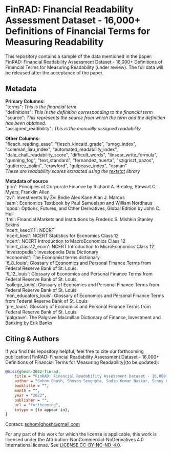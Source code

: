 # FinRAD: Financial Readability Assessment Dataset - 16,000+ Definitions of Financial Terms for Measuring Readability

This repository contains a sample of the data mentioned in the paper: FinRAD: Financial Readability Assessment Dataset - 16,000+ Definitions of Financial Terms for Measuring Readability (under review). The full data will be released after the acceptance of the paper.

## Metadata
**Primary Columns:** <br>
"terms": _This is the financial term_ <br>
"definitions": _This is the definition corresponding to the financial term_ <br>
"source": _This represents the source from which the term and the definition has been obtained._ <br>
"assigned_readibility": _This is the manually assigned readability_<br>

**Other Columns:** <br>
"flesch_reading_ease",	"flesch_kincaid_grade",	"smog_index",	"coleman_liau_index",	"automated_readability_index",	"dale_chall_readability_score",	"difficult_words",	"linsear_write_formula",	"gunning_fog",	"text_standard",	"fernandez_huerta",	"szigriszt_pazos",	"gutierrez_polini",	"crawford",	"gulpease_index",	"osman" <br>
_These are readability scores extracted using the [textstat](https://pypi.org/project/textstat/) library_

**Metadata of source**<br>
'prin': Principles of Corporate Finance by Richard A. Brealey, Stewart C. Myers, Franklin Allen <br>
'zvi': Investments by Zvi Bodie Alex Kane Alan J. Marcus <br>
'sam': Economics Textbook by Paul Samuelson and William Nordhaus <br>
'opod': Options, Futures, and Other Derivatives, Global Edition by John C. Hull <br>
'fmi': Financial Markets and Institutions by Frederic S. Mishkin Stanley Eakins <br>
'ncert_keec111': NECRT <br>
'ncert_kest': NCERT Statistics for Economics Class 12<br>
'ncert': NCERT Introduction to MacroEconomics Class 12 <br>
'ncert_class12_econ': NCERT Introduction to MicroEconomics Class 12 <br> 
'investopedia': Investopedia Data Dictionary <br>
'economist': The Economist terms dictionary <br>
'6_8_louis': Glossary of Economics and Personal Finance Terms from Federal Reserve Bank of St. Louis <br>
'9_12_louis': Glossary of Economics and Personal Finance Terms from Federal Reserve Bank of St. Louis  <br>
'college_louis': Glossary of Economics and Personal Finance Terms from Federal Reserve Bank of St. Louis  <br>
'non_educators_louis': Glossary of Economics and Personal Finance Terms from Federal Reserve Bank of St. Louis  <br>
'pre_louis': Glossary of Economics and Personal Finance Terms from Federal Reserve Bank of St. Louis  <br>
'palgrave': The Palgrave Macmillan Dictionary of Finance, Investment and Banking by Erik Banks <br>
       
## Citing & Authors
If you find this repository helpful, feel free to cite our forthcoming publication [FinRAD: Financial Readability Assessment Dataset - 16,000+ Definitions of Financial Terms for Measuring Readability](to be updated):
```bibtex 
@misc{ghosh-2022-finrad,
    title = "FinRAD: Financial Readability Assessment Dataset - 16,000+ Definitions of Financial Terms for Measuring Readability",
    author = "Sohom Ghosh, Shovon Sengupta, Sudip Kumar Naskar, Sunny Kumar Singh",
    booktitle = "",
    month = "",
    year = "2022",
    publisher = "",
    url = "forthcoming",
    intype = {to appear in},
}
```


Contact: sohom1ghosh@gmail.com



For any part of this work for which the license is applicable, this work is licensed under the Attribution-NonCommercial-NoDerivatives 4.0 International license. See [LICENSE.CC-BY-NC-ND-4.0](https://github.com/sohomghosh/FinRAD_Financial_Readability_Assessment_Dataset/blob/main/LICENSE).

